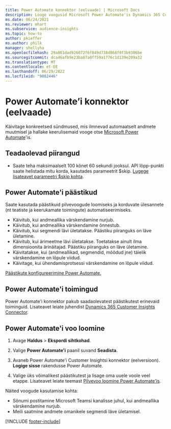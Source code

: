 ```yaml
---
title: Power Automate konnektor (eelvaade) | Microsoft Docs
description: Looge voogusid Microsoft Power Automate'is Dynamics 365 Customer Insightsist
ms.date: 06/24/2021
ms.reviewer: mhart
ms.subservice: audience-insights
ms.topic: how-to
author: pkieffer
ms.author: philk
manager: shellyha
ms.openlocfilehash: 29a861dad926072f6f849d738d868f0f3b9306be
ms.sourcegitcommit: dca46afb9e23ba87a0ff59a1776c1d139e209a32
ms.translationtype: MT
ms.contentlocale: et-EE
ms.lasthandoff: 06/29/2022
ms.locfileid: "9082446"
---
```

# <a name="power-automate-connector-preview"></a>Power Automate’i konnektor (eelvaade)

Käivitage konkreetsed sündmused, mis ilmnevad automaatselt andmete muutmisel ja hallake keerulisemaid vooge otse [Microsoft Power Automate](https://flow.microsoft.com/)'is.

## <a name="known-limitations"></a>Teadaolevad piirangud

- Saate teha maksimaalselt 100 kõnet 60 sekundi jooksul. API lõpp-punkti saate helistada mitu korda, kasutades parameetrit $skip. [Lugege lisateavet parameetri $skip kohta](/connectors/customerinsights/#get-items-from-an-entity).

## <a name="power-automate-triggers"></a>Power Automate'i päästikud

Saate kasutada päästikuid pilvevoogude loomiseks ja korduvate ülesannete (nt teatiste ja keerukamate toimingute) automatiseerimiseks.

- Käivitub, kui andmeallika värskendamine nurjub.
- Käivitub, kui andmeallika värskendamine õnnestub.
- Käivitub, kui segmendi lävi ületatakse. Päästiku piiranguks on läve ületamine.
- Käivitub, kui ärimeetme lävi ületatakse. Toetatakse ainult ilma dimensioonita ärinäitajad. Päästiku piiranguks on läve ületamine.
- Käivitatakse, kui (andmeallikad, segmendid, mõõdud jne) täielik värskendamine on lõpule viidud.
- Käivitage, kui ühendamisprotsessi värskendamine on lõpule viidud.

[Päästikute konfigureerimine Power Automate.](https://flow.microsoft.com/connectors/shared_customerinsights/dynamics-365-customer-insights-connector/)

## <a name="power-automate-actions"></a>Power Automate'i toimingud

Power Automate'i konnektor pakub saadaolevatest päästikutest erinevaid toiminguid. Lisateavet leiate juhendist [Dynamics 365 Customer Insights Connector](/connectors/customerinsights/).

## <a name="create-a-power-automate-flow"></a>Power Automate'i voo loomine

1. Avage **Haldus** > **Ekspordi sihtkohad**.

1. Valige **Power Automate'i** paanil suvand **Seadista**.

1. Avaneb Power Automate'i Customer Insightsi konnektor (eelversioon). **Logige sisse** rakendusse Power Automate.

1. Valige üks võimalikest päästikutest ja lisage oma uuele voole veel etappe. Lisateavet leiate teemast [Pilvevoo loomine Power Automate'is](/power-automate/get-started-logic-flow).

Näited voogude kasutamise kohta: 
- Sõnumi postitamine Microsoft Teamsi kanalisse juhul, kui andmeallika värskendamine nurjub. 
- Meili saatmine andmete omanikele segmendi läve ületamisel.



[!INCLUDE [footer-include](includes/footer-banner.md)]
